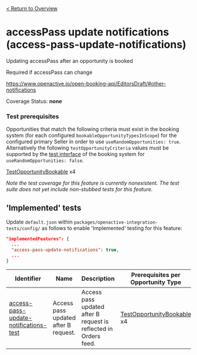 [< Return to Overview](../../README.md)
# accessPass update notifications (access-pass-update-notifications)

Updating accessPass after an opportunity is booked

Required if accessPass can change

https://www.openactive.io/open-booking-api/EditorsDraft/#other-notifications

Coverage Status: **none**
### Test prerequisites
Opportunities that match the following criteria must exist in the booking system (for each configured `bookableOpportunityTypesInScope`) for the configured primary Seller in order to use `useRandomOpportunities: true`. Alternatively the following `testOpportunityCriteria` values must be supported by the [test interface](https://openactive.io/test-interface/) of the booking system for `useRandomOpportunities: false`.

[TestOpportunityBookable](https://openactive.io/test-interface#TestOpportunityBookable) x4

*Note the test coverage for this feature is currently nonexistent. The test suite does not yet include non-stubbed tests for this feature.*


## 'Implemented' tests

Update `default.json` within `packages/openactive-integration-tests/config/` as follows to enable 'Implemented' testing for this feature:

```json
"implementedFeatures": {
  ...
  "access-pass-update-notifications": true,
  ...
}
```

| Identifier | Name | Description | Prerequisites per Opportunity Type |
|------------|------|-------------|---------------|
| [access-pass-update-notifications-test](./implemented/access-pass-update-notifications-test-test.js) | Access pass updated after B request. | Access pass updated after B request is reflected in Orders feed. | [TestOpportunityBookable](https://openactive.io/test-interface#TestOpportunityBookable) x4 |


